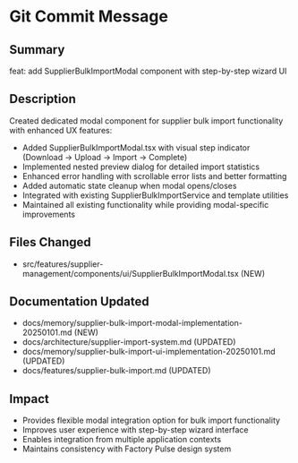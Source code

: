 # Git Commit Message

## Summary
feat: add SupplierBulkImportModal component with step-by-step wizard UI

## Description
Created dedicated modal component for supplier bulk import functionality with enhanced UX features:

- Added SupplierBulkImportModal.tsx with visual step indicator (Download → Upload → Import → Complete)
- Implemented nested preview dialog for detailed import statistics
- Enhanced error handling with scrollable error lists and better formatting
- Added automatic state cleanup when modal opens/closes
- Integrated with existing SupplierBulkImportService and template utilities
- Maintained all existing functionality while providing modal-specific improvements

## Files Changed
- src/features/supplier-management/components/ui/SupplierBulkImportModal.tsx (NEW)

## Documentation Updated
- docs/memory/supplier-bulk-import-modal-implementation-20250101.md (NEW)
- docs/architecture/supplier-import-system.md (UPDATED)
- docs/memory/supplier-bulk-import-ui-implementation-20250101.md (UPDATED)
- docs/features/supplier-bulk-import.md (UPDATED)

## Impact
- Provides flexible modal integration option for bulk import functionality
- Improves user experience with step-by-step wizard interface
- Enables integration from multiple application contexts
- Maintains consistency with Factory Pulse design system